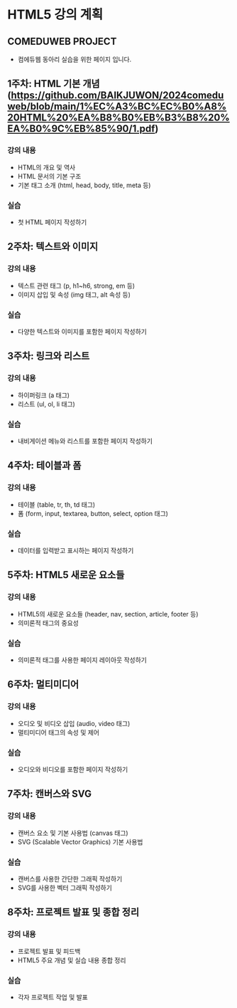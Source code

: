 # HTML5 강의 계획

## COMEDUWEB PROJECT
- 컴에듀웹 동아리 실습을 위한 페이지 입니다.
  
## 1주차: HTML 기본 개념 (https://github.com/BAIKJUWON/2024comeduweb/blob/main/1%EC%A3%BC%EC%B0%A8%20HTML%20%EA%B8%B0%EB%B3%B8%20%EA%B0%9C%EB%85%90/1.pdf)
### 강의 내용
- HTML의 개요 및 역사
- HTML 문서의 기본 구조
- 기본 태그 소개 (html, head, body, title, meta 등)

### 실습
- 첫 HTML 페이지 작성하기

## 2주차: 텍스트와 이미지
### 강의 내용
- 텍스트 관련 태그 (p, h1~h6, strong, em 등)
- 이미지 삽입 및 속성 (img 태그, alt 속성 등)

### 실습
- 다양한 텍스트와 이미지를 포함한 페이지 작성하기

## 3주차: 링크와 리스트
### 강의 내용
- 하이퍼링크 (a 태그)
- 리스트 (ul, ol, li 태그)

### 실습
- 내비게이션 메뉴와 리스트를 포함한 페이지 작성하기

## 4주차: 테이블과 폼
### 강의 내용
- 테이블 (table, tr, th, td 태그)
- 폼 (form, input, textarea, button, select, option 태그)

### 실습
- 데이터를 입력받고 표시하는 페이지 작성하기

## 5주차: HTML5 새로운 요소들
### 강의 내용
- HTML5의 새로운 요소들 (header, nav, section, article, footer 등)
- 의미론적 태그의 중요성

### 실습
- 의미론적 태그를 사용한 페이지 레이아웃 작성하기

## 6주차: 멀티미디어
### 강의 내용
- 오디오 및 비디오 삽입 (audio, video 태그)
- 멀티미디어 태그의 속성 및 제어

### 실습
- 오디오와 비디오를 포함한 페이지 작성하기

## 7주차: 캔버스와 SVG
### 강의 내용
- 캔버스 요소 및 기본 사용법 (canvas 태그)
- SVG (Scalable Vector Graphics) 기본 사용법

### 실습
- 캔버스를 사용한 간단한 그래픽 작성하기
- SVG를 사용한 벡터 그래픽 작성하기

## 8주차: 프로젝트 발표 및 종합 정리
### 강의 내용
- 프로젝트 발표 및 피드백
- HTML5 주요 개념 및 실습 내용 종합 정리

### 실습
- 각자 프로젝트 작업 및 발표
